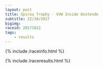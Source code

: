 ```yaml
---
layout: post
title: Spirou Trophy - VVW Inside Oostende
subtitle: 22/10/2017
bigimg: 
raceid: 20171022
tags:
    - results
---
```


{% include /raceinfo.html %}
<!--more-->
{% include /raceresults.html %}